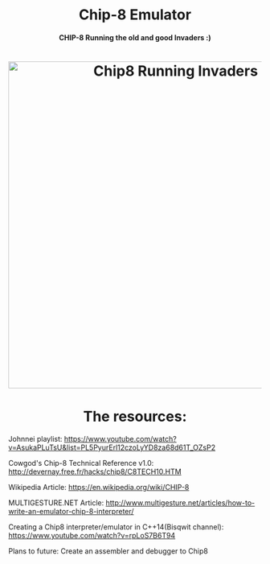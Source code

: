 <h1 align = "center">Chip-8 Emulator</h1>
<h4 align = "center">CHIP-8 Running the old and good Invaders :)</h4> 

<h1 align="center"><img title="Chip8 Running Invaders" src="https://i.imgur.com/gHGcTHH.png" width="650px"></h1>
<h1 align="center">The resources:</h1>

Johnnei playlist:
https://www.youtube.com/watch?v=AsukaPLuTsU&list=PL5PyurErl12czoLyYD8za68d61T_OZsP2

Cowgod's Chip-8 Technical Reference v1.0: 
http://devernay.free.fr/hacks/chip8/C8TECH10.HTM

Wikipedia Article:
https://en.wikipedia.org/wiki/CHIP-8

MULTIGESTURE.NET Article:
http://www.multigesture.net/articles/how-to-write-an-emulator-chip-8-interpreter/

Creating a Chip8 interpreter/emulator in C++14(Bisqwit channel): 
https://www.youtube.com/watch?v=rpLoS7B6T94

Plans to future:
Create an assembler and debugger to Chip8
